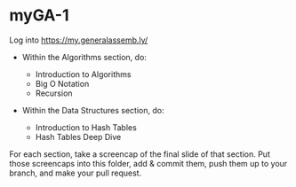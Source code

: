 # myGA-1
Log into https://my.generalassemb.ly/

- Within the Algorithms section, do:
  - Introduction to Algorithms
  - Big O Notation
  - Recursion

- Within the Data Structures section, do:
  - Introduction to Hash Tables
  - Hash Tables Deep Dive

For each section, take a screencap of the final slide of that section. Put those screencaps into this folder, add & commit them, push them up to your branch, and make your pull request.